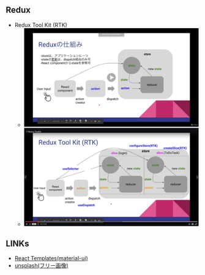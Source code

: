 ## Redux
* Redux Tool Kit (RTK)
  * ![image](../src/images/Section02/RTK001.png)
  * ![image](../src/images/Section02/RTK002.png)

## LINKs
* [React Templates(material-ui)](https://material-ui.com/getting-started/templates/)
* [unsplash(フリー画像)](https://unsplash.com/)